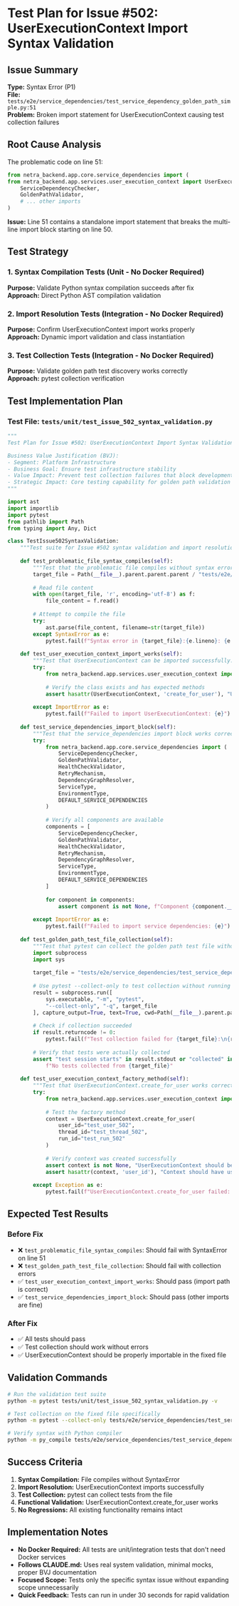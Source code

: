 # Test Plan for Issue #502: UserExecutionContext Import Syntax Validation

## Issue Summary
**Type:** Syntax Error (P1)  
**File:** `tests/e2e/service_dependencies/test_service_dependency_golden_path_simple.py:51`  
**Problem:** Broken import statement for UserExecutionContext causing test collection failures

## Root Cause Analysis

The problematic code on line 51:
```python
from netra_backend.app.core.service_dependencies import (
from netra_backend.app.services.user_execution_context import UserExecutionContext  # <-- BROKEN LINE
    ServiceDependencyChecker,
    GoldenPathValidator,
    # ... other imports
)
```

**Issue:** Line 51 contains a standalone import statement that breaks the multi-line import block starting on line 50.

## Test Strategy

### 1. Syntax Compilation Tests (Unit - No Docker Required)
**Purpose:** Validate Python syntax compilation succeeds after fix  
**Approach:** Direct Python AST compilation validation

### 2. Import Resolution Tests (Integration - No Docker Required)  
**Purpose:** Confirm UserExecutionContext import works properly  
**Approach:** Dynamic import validation and class instantiation

### 3. Test Collection Tests (Integration - No Docker Required)
**Purpose:** Validate golden path test discovery works correctly  
**Approach:** pytest collection verification

## Test Implementation Plan

### Test File: `tests/unit/test_issue_502_syntax_validation.py`

```python
"""
Test Plan for Issue #502: UserExecutionContext Import Syntax Validation

Business Value Justification (BVJ):
- Segment: Platform Infrastructure  
- Business Goal: Ensure test infrastructure stability
- Value Impact: Prevent test collection failures that block development
- Strategic Impact: Core testing capability for golden path validation
"""

import ast
import importlib
import pytest
from pathlib import Path
from typing import Any, Dict

class TestIssue502SyntaxValidation:
    """Test suite for Issue #502 syntax validation and import resolution."""
    
    def test_problematic_file_syntax_compiles(self):
        """Test that the problematic file compiles without syntax errors."""
        target_file = Path(__file__).parent.parent.parent / "tests/e2e/service_dependencies/test_service_dependency_golden_path_simple.py"
        
        # Read file content
        with open(target_file, 'r', encoding='utf-8') as f:
            file_content = f.read()
        
        # Attempt to compile the file
        try:
            ast.parse(file_content, filename=str(target_file))
        except SyntaxError as e:
            pytest.fail(f"Syntax error in {target_file}:{e.lineno}: {e.msg}")
    
    def test_user_execution_context_import_works(self):
        """Test that UserExecutionContext can be imported successfully."""
        try:
            from netra_backend.app.services.user_execution_context import UserExecutionContext
            
            # Verify the class exists and has expected methods
            assert hasattr(UserExecutionContext, 'create_for_user'), "UserExecutionContext should have create_for_user method"
            
        except ImportError as e:
            pytest.fail(f"Failed to import UserExecutionContext: {e}")
    
    def test_service_dependencies_import_block(self):
        """Test that the service_dependencies import block works correctly."""
        try:
            from netra_backend.app.core.service_dependencies import (
                ServiceDependencyChecker,
                GoldenPathValidator,
                HealthCheckValidator,
                RetryMechanism,
                DependencyGraphResolver,
                ServiceType,
                EnvironmentType,
                DEFAULT_SERVICE_DEPENDENCIES
            )
            
            # Verify all components are available
            components = [
                ServiceDependencyChecker,
                GoldenPathValidator, 
                HealthCheckValidator,
                RetryMechanism,
                DependencyGraphResolver,
                ServiceType,
                EnvironmentType,
                DEFAULT_SERVICE_DEPENDENCIES
            ]
            
            for component in components:
                assert component is not None, f"Component {component.__name__ if hasattr(component, '__name__') else component} should be importable"
                
        except ImportError as e:
            pytest.fail(f"Failed to import service dependencies: {e}")
    
    def test_golden_path_test_file_collection(self):
        """Test that pytest can collect the golden path test file without errors."""
        import subprocess
        import sys
        
        target_file = "tests/e2e/service_dependencies/test_service_dependency_golden_path_simple.py"
        
        # Use pytest --collect-only to test collection without running
        result = subprocess.run([
            sys.executable, "-m", "pytest", 
            "--collect-only", "-q", target_file
        ], capture_output=True, text=True, cwd=Path(__file__).parent.parent.parent)
        
        # Check if collection succeeded
        if result.returncode != 0:
            pytest.fail(f"Test collection failed for {target_file}:\n{result.stderr}")
        
        # Verify that tests were actually collected
        assert "test session starts" in result.stdout or "collected" in result.stdout, \
            f"No tests collected from {target_file}"
    
    def test_user_execution_context_factory_method(self):
        """Test that UserExecutionContext.create_for_user works correctly."""
        try:
            from netra_backend.app.services.user_execution_context import UserExecutionContext
            
            # Test the factory method
            context = UserExecutionContext.create_for_user(
                user_id="test_user_502",
                thread_id="test_thread_502", 
                run_id="test_run_502"
            )
            
            # Verify context was created successfully
            assert context is not None, "UserExecutionContext should be created successfully"
            assert hasattr(context, 'user_id'), "Context should have user_id attribute"
            
        except Exception as e:
            pytest.fail(f"UserExecutionContext.create_for_user failed: {e}")
```

## Expected Test Results

### Before Fix
- ❌ `test_problematic_file_syntax_compiles`: Should fail with SyntaxError on line 51
- ❌ `test_golden_path_test_file_collection`: Should fail with collection errors
- ✅ `test_user_execution_context_import_works`: Should pass (import path is correct)
- ✅ `test_service_dependencies_import_block`: Should pass (other imports are fine)

### After Fix  
- ✅ All tests should pass
- ✅ Test collection should work without errors
- ✅ UserExecutionContext should be properly importable in the fixed file

## Validation Commands

```bash
# Run the validation test suite
python -m pytest tests/unit/test_issue_502_syntax_validation.py -v

# Test collection on the fixed file specifically
python -m pytest --collect-only tests/e2e/service_dependencies/test_service_dependency_golden_path_simple.py

# Verify syntax with Python compiler
python -m py_compile tests/e2e/service_dependencies/test_service_dependency_golden_path_simple.py
```

## Success Criteria

1. **Syntax Compilation:** File compiles without SyntaxError  
2. **Import Resolution:** UserExecutionContext imports successfully
3. **Test Collection:** pytest can collect tests from the file
4. **Functional Validation:** UserExecutionContext.create_for_user works
5. **No Regressions:** All existing functionality remains intact

## Implementation Notes

- **No Docker Required:** All tests are unit/integration tests that don't need Docker services
- **Follows CLAUDE.md:** Uses real system validation, minimal mocks, proper BVJ documentation
- **Focused Scope:** Tests only the specific syntax issue without expanding scope unnecessarily
- **Quick Feedback:** Tests can run in under 30 seconds for rapid validation